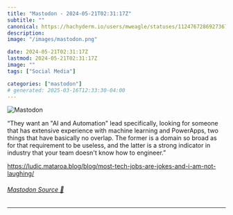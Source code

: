 ```yaml
---
title: "Mastodon - 2024-05-21T02:31:17Z"
subtitle: ""
canonical: https://hachyderm.io/users/mweagle/statuses/112476728692736778
description:
image: "/images/mastodon.png"

date: 2024-05-21T02:31:17Z
lastmod: 2024-05-21T02:31:17Z
image: ""
tags: ["Social Media"]

categories: ["mastodon"]
# generated: 2025-03-16T12:33:30-04:00
---
```

![Mastodon](/images/mastodon.png)

<p>“They want an &quot;AI and Automation&quot; lead specifically, looking for someone that has extensive experience with machine learning and PowerApps, two things that have basically no overlap. The former is a domain so broad as for that requirement to be useless, and the latter is a strong indicator in industry that your team doesn&#39;t know how to engineer.”</p><p><a href="https://ludic.mataroa.blog/blog/most-tech-jobs-are-jokes-and-i-am-not-laughing/" target="_blank" rel="nofollow noopener noreferrer" translate="no"><span class="invisible">https://</span><span class="ellipsis">ludic.mataroa.blog/blog/most-t</span><span class="invisible">ech-jobs-are-jokes-and-i-am-not-laughing/</span></a></p>


###### [Mastodon Source 🐘](https://hachyderm.io/@mweagle/112476728692736778)

___
